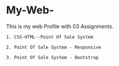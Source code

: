 # My-Web-

This is my web Profile with 03 Assignments.

    1. CSS-HTML--Point Of Sale System
    
    2. Point Of Sale System - Responsive
    
    3. Point Of Sale System - Bootstrap
    
    
    

